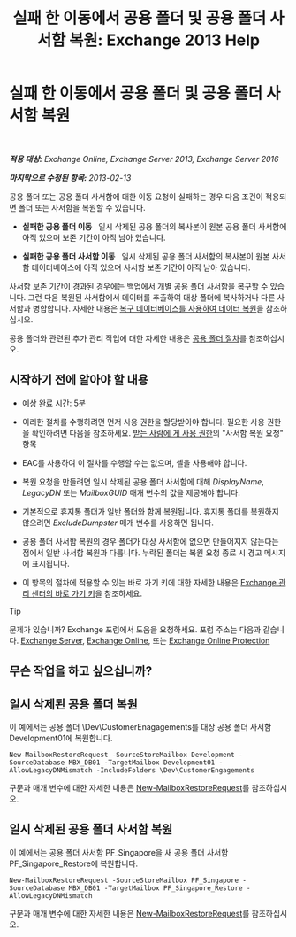 ﻿---
title: '실패 한 이동에서 공용 폴더 및 공용 폴더 사서함 복원: Exchange 2013 Help'
TOCTitle: 실패 한 이동에서 공용 폴더 및 공용 폴더 사서함 복원
ms:assetid: 2ade83c9-5f9b-4945-bf32-48fa8185b515
ms:mtpsurl: https://technet.microsoft.com/ko-kr/library/JJ983802(v=EXCHG.150)
ms:contentKeyID: 52058064
ms.date: 05/22/2018
mtps_version: v=EXCHG.150
ms.translationtype: MT
---

# 실패 한 이동에서 공용 폴더 및 공용 폴더 사서함 복원

 

_**적용 대상:** Exchange Online, Exchange Server 2013, Exchange Server 2016_

_**마지막으로 수정된 항목:** 2013-02-13_

공용 폴더 또는 공용 폴더 사서함에 대한 이동 요청이 실패하는 경우 다음 조건이 적용되면 폴더 또는 사서함을 복원할 수 있습니다.

  - **실패한 공용 폴더 이동**   일시 삭제된 공용 폴더의 복사본이 원본 공용 폴더 사서함에 아직 있으며 보존 기간이 아직 남아 있습니다.

  - **실패한 공용 폴더 사서함 이동**   일시 삭제된 공용 폴더 사서함의 복사본이 원본 사서함 데이터베이스에 아직 있으며 사서함 보존 기간이 아직 남아 있습니다.

사서함 보존 기간이 경과된 경우에는 백업에서 개별 공용 폴더 사서함을 복구할 수 있습니다. 그런 다음 복원된 사서함에서 데이터를 추출하여 대상 폴더에 복사하거나 다른 사서함과 병합합니다. 자세한 내용은 [복구 데이터베이스를 사용하여 데이터 복원](restore-data-using-a-recovery-database-exchange-2013-help.md)을 참조하십시오.

공용 폴더와 관련된 추가 관리 작업에 대한 자세한 내용은 [공용 폴더 절차](public-folder-procedures-exchange-2013-help.md)를 참조하십시오.

## 시작하기 전에 알아야 할 내용

  - 예상 완료 시간: 5분

  - 이러한 절차를 수행하려면 먼저 사용 권한을 할당받아야 합니다. 필요한 사용 권한을 확인하려면 다음을 참조하세요. [받는 사람에 게 사용 권한](recipients-permissions-exchange-2013-help.md)의 "사서함 복원 요청" 항목

  - EAC를 사용하여 이 절차를 수행할 수는 없으며, 셸을 사용해야 합니다.

  - 복원 요청을 만들려면 일시 삭제된 공용 폴더 사서함에 대해 *DisplayName*, *LegacyDN* 또는 *MailboxGUID* 매개 변수의 값을 제공해야 합니다.

  - 기본적으로 휴지통 폴더가 일반 폴더와 함께 복원됩니다. 휴지통 폴더를 복원하지 않으려면 *ExcludeDumpster* 매개 변수를 사용하면 됩니다.

  - 공용 폴더 사서함 복원의 경우 폴더가 대상 사서함에 없으면 만들어지지 않는다는 점에서 일반 사서함 복원과 다릅니다. 누락된 폴더는 복원 요청 종료 시 경고 메시지에 표시됩니다.

  - 이 항목의 절차에 적용할 수 있는 바로 가기 키에 대한 자세한 내용은 [Exchange 관리 센터의 바로 가기 키](keyboard-shortcuts-in-the-exchange-admin-center-exchange-online-protection-help.md)을 참조하세요.


> [!TIP]
> 문제가 있습니까? Exchange 포럼에서 도움을 요청하세요. 포럼 주소는 다음과 같습니다. <A href="https://go.microsoft.com/fwlink/p/?linkid=60612">Exchange Server</A>, <A href="https://go.microsoft.com/fwlink/p/?linkid=267542">Exchange Online</A>, 또는 <A href="https://go.microsoft.com/fwlink/p/?linkid=285351">Exchange Online Protection</A>



## 무슨 작업을 하고 싶으십니까?

## 일시 삭제된 공용 폴더 복원

이 예에서는 공용 폴더 \\Dev\\CustomerEnagagements를 대상 공용 폴더 사서함 Development01에 복원합니다.

    New-MailboxRestoreRequest -SourceStoreMailbox Development -SourceDatabase MBX_DB01 -TargetMailbox Development01 -AllowLegacyDNMismatch -IncludeFolders \Dev\CustomerEngagements

구문과 매개 변수에 대한 자세한 내용은 [New-MailboxRestoreRequest](https://technet.microsoft.com/ko-kr/library/ff829875\(v=exchg.150\))를 참조하십시오.

## 일시 삭제된 공용 폴더 사서함 복원

이 예에서는 공용 폴더 사서함 PF\_Singapore을 새 공용 폴더 사서함 PF\_Singapore\_Restore에 복원합니다.

    New-MailboxRestoreRequest -SourceStoreMailbox PF_Singapore -SourceDatabase MBX_DB01 -TargetMailbox PF_Singapore_Restore -AllowLegacyDNMismatch

구문과 매개 변수에 대한 자세한 내용은 [New-MailboxRestoreRequest](https://technet.microsoft.com/ko-kr/library/ff829875\(v=exchg.150\))를 참조하십시오.

